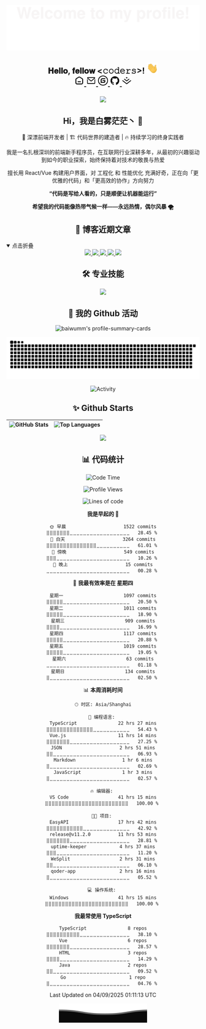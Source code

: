 <div align="center">
  <img src="./assets/Bottom_up.svg"  />
</div>

<h2 align="center">𝐇𝐞𝐥𝐥𝐨, 𝐟𝐞𝐥𝐥𝐨𝐰 <𝚌𝚘𝚍𝚎𝚛𝚜></𝚌𝚘𝚍𝚎𝚛𝚜>! <img src="./assets/image.gif" width="30px" alt=""><br>

<div align="center">
<a href="https://baiwumm.com/">
  <img  alt="个人博客" width="26px" src="./assets/home.svg" />
</a>
  <a href="mailto:me@baiwumm.com">
  <img  alt="邮箱" width="26px" src="./assets/email.svg" />
</a>
<a href="https://gitee.com/baiwumm">
  <img  alt="gitee首页" width="26px" src="./assets/gitee.svg" />
</a>
<a href="https://github.com/baiwumm">
  <img  alt="github主页" width="26px" src="./assets/github.svg" />
</a>
<a href="https://juejin.im/user/1917147257534279">
  <img  alt="掘金" width="26px" src="./assets/juejin.svg" />
</a>
</div>


###

<div align="center">
  <img height="150" src="https://media.giphy.com/media/M9gbBd9nbDrOTu1Mqx/giphy.gif"  />
</div>

###

<h2 align="center">Hi，我是白雾茫茫丶 👋</h2>

<div align="center">
  
  🌊 深漂前端开发者 | 🏗️ 代码世界的建造者 | 🔥 持续学习的终身实践者<br>
  
我是一名扎根深圳的前端新手程序员，在互联网行业深耕多年，从最初的兴趣驱动到如今的职业探索，始终保持着对技术的敬畏与热爱<br>

  擅长用 React/Vue 构建用户界面，对 工程化 和 性能优化 充满好奇，正在向「更优雅的代码」和「更高效的协作」方向努力<br>
  
  **“代码是写给人看的，只是顺便让机器能运行”**<br>
  
  **希望我的代码能像热带气候一样——永远热情，偶尔风暴 🌪️**<br>
</div>

###

<h2 align="center">📖 博客近期文章</h2>

<details open>
<summary>点击折叠</summary>

<div align="center">

<a target="_blank" href="https://rss-article.baiwumm.com/url/0">
<img src="https://rss-article.baiwumm.com/rss/0" />
</a>

<a target="_blank" href="https://rss-article.baiwumm.com/url/1">
<img src="https://rss-article.baiwumm.com/rss/1" />
</a>

<a target="_blank" href="https://rss-article.baiwumm.com/url/2">
<img src="https://rss-article.baiwumm.com/rss/2" />
</a>

<a target="_blank" href="https://rss-article.baiwumm.com/url/3">
<img src="https://rss-article.baiwumm.com/rss/3" />
</a>

<a target="_blank" href="https://rss-article.baiwumm.com/url/4">
<img src="https://rss-article.baiwumm.com/rss/4" />
</a>
 
</div>
</details>

###

<h2 align="center">🛠 专业技能</h2>

<p align="center">
    <img src="https://skillicons.dev/icons?i=vue,react,js,ts,css,html,nextjs,prisma,nestjs,nuxtjs,nodejs&theme=light" />
</p>

### 

<h2 align="center">🚀 我的 Github 活动 </h2>

<p align="center">
  <img src="http://github-profile-summary-cards.vercel.app/api/cards/profile-details?username=baiwumm&theme=vue" alt="baiwumm's profile-summary-cards"  />
</p>

<p align="center">
    <img src="https://raw.githubusercontent.com/baiwumm/baiwumm/output/github-contribution-grid-snake.svg" alt="baiwumm's github activity graph" />
</p>

<p align="center">
    <img src="https://github-readme-activity-graph.vercel.app/graph?username=baiwumm&theme=github-light&custom_title=Activity&radius=30&height=250" alt="Activity">
</p>

###

<h2 align="center">✨ Github Starts </h2>

<div align="center">

| ![GitHub Stats](https://github-readme-stats.vercel.app/api?username=baiwumm&show_icons=true&include_all_commits=true&theme=vue&hide_border=true) | ![Top Languages](https://github-readme-stats.vercel.app/api/top-langs/?username=baiwumm&theme=vue&hide_border=true) |
|:---:|:---:|

![](https://github-profile-trophy.vercel.app/?username=baiwumm&theme=gruvbox&row=1&column=7&no-frame=true&no-bg=true)

</div>

###

<h2 align="center">📊 代码统计</h2>

<div align="center">

<!--START_SECTION:waka-->
![Code Time](http://img.shields.io/badge/Code%20Time-256%20hrs%2046%20mins-blue)

![Profile Views](http://img.shields.io/badge/%E4%B8%AA%E4%BA%BA%E8%B5%84%E6%96%99%E8%A7%82%E7%9C%8B%E6%AC%A1%E6%95%B0-0-blue)

![Lines of code](https://img.shields.io/badge/%E4%BB%8E%E3%80%8CHello%20World%E3%80%8D%E8%B5%B7%E6%88%91%E5%B7%B2%E7%BB%8F%E5%86%99%E4%BA%86-3.3%20million%20%E8%A1%8C%E4%BB%A3%E7%A0%81-blue)

**我是早起的 🐤** 

```text
🌞 早晨                     1522 commits        ⣿⣿⣿⣿⣿⣿⣿⣀⣀⣀⣀⣀⣀⣀⣀⣀⣀⣀⣀⣀⣀⣀⣀⣀⣀   28.45 % 
🌆 白天                     3264 commits        ⣿⣿⣿⣿⣿⣿⣿⣿⣿⣿⣿⣿⣿⣿⣿⣀⣀⣀⣀⣀⣀⣀⣀⣀⣀   61.01 % 
🌃 傍晚                     549 commits         ⣿⣿⣿⣀⣀⣀⣀⣀⣀⣀⣀⣀⣀⣀⣀⣀⣀⣀⣀⣀⣀⣀⣀⣀⣀   10.26 % 
🌙 晚上                     15 commits          ⣀⣀⣀⣀⣀⣀⣀⣀⣀⣀⣀⣀⣀⣀⣀⣀⣀⣀⣀⣀⣀⣀⣀⣀⣀   00.28 % 
```
📅 **我最有效率是在 星期四** 

```text
星期一                      1097 commits        ⣿⣿⣿⣿⣿⣀⣀⣀⣀⣀⣀⣀⣀⣀⣀⣀⣀⣀⣀⣀⣀⣀⣀⣀⣀   20.50 % 
星期二                      1011 commits        ⣿⣿⣿⣿⣿⣀⣀⣀⣀⣀⣀⣀⣀⣀⣀⣀⣀⣀⣀⣀⣀⣀⣀⣀⣀   18.90 % 
星期三                      909 commits         ⣿⣿⣿⣿⣀⣀⣀⣀⣀⣀⣀⣀⣀⣀⣀⣀⣀⣀⣀⣀⣀⣀⣀⣀⣀   16.99 % 
星期四                      1117 commits        ⣿⣿⣿⣿⣿⣀⣀⣀⣀⣀⣀⣀⣀⣀⣀⣀⣀⣀⣀⣀⣀⣀⣀⣀⣀   20.88 % 
星期五                      1019 commits        ⣿⣿⣿⣿⣿⣀⣀⣀⣀⣀⣀⣀⣀⣀⣀⣀⣀⣀⣀⣀⣀⣀⣀⣀⣀   19.05 % 
星期六                      63 commits          ⣀⣀⣀⣀⣀⣀⣀⣀⣀⣀⣀⣀⣀⣀⣀⣀⣀⣀⣀⣀⣀⣀⣀⣀⣀   01.18 % 
星期日                      134 commits         ⣿⣀⣀⣀⣀⣀⣀⣀⣀⣀⣀⣀⣀⣀⣀⣀⣀⣀⣀⣀⣀⣀⣀⣀⣀   02.50 % 
```


📊 **本周消耗时间** 

```text
🕑︎ 时区: Asia/Shanghai

💬 编程语言: 
TypeScript               22 hrs 27 mins      ⣿⣿⣿⣿⣿⣿⣿⣿⣿⣿⣿⣿⣿⣿⣀⣀⣀⣀⣀⣀⣀⣀⣀⣀⣀   54.43 % 
Vue.js                   11 hrs 14 mins      ⣿⣿⣿⣿⣿⣿⣿⣀⣀⣀⣀⣀⣀⣀⣀⣀⣀⣀⣀⣀⣀⣀⣀⣀⣀   27.25 % 
JSON                     2 hrs 51 mins       ⣿⣿⣀⣀⣀⣀⣀⣀⣀⣀⣀⣀⣀⣀⣀⣀⣀⣀⣀⣀⣀⣀⣀⣀⣀   06.93 % 
Markdown                 1 hr 6 mins         ⣿⣀⣀⣀⣀⣀⣀⣀⣀⣀⣀⣀⣀⣀⣀⣀⣀⣀⣀⣀⣀⣀⣀⣀⣀   02.69 % 
JavaScript               1 hr 3 mins         ⣿⣀⣀⣀⣀⣀⣀⣀⣀⣀⣀⣀⣀⣀⣀⣀⣀⣀⣀⣀⣀⣀⣀⣀⣀   02.57 % 

🔥 编辑器: 
VS Code                  41 hrs 15 mins      ⣿⣿⣿⣿⣿⣿⣿⣿⣿⣿⣿⣿⣿⣿⣿⣿⣿⣿⣿⣿⣿⣿⣿⣿⣿   100.00 % 

🐱‍💻 项目: 
EasyAPI                  17 hrs 42 mins      ⣿⣿⣿⣿⣿⣿⣿⣿⣿⣿⣿⣀⣀⣀⣀⣀⣀⣀⣀⣀⣀⣀⣀⣀⣀   42.92 % 
release@v11.2.0          11 hrs 53 mins      ⣿⣿⣿⣿⣿⣿⣿⣀⣀⣀⣀⣀⣀⣀⣀⣀⣀⣀⣀⣀⣀⣀⣀⣀⣀   28.81 % 
uptime-keeper            4 hrs 37 mins       ⣿⣿⣿⣀⣀⣀⣀⣀⣀⣀⣀⣀⣀⣀⣀⣀⣀⣀⣀⣀⣀⣀⣀⣀⣀   11.20 % 
WeSplit                  2 hrs 31 mins       ⣿⣿⣀⣀⣀⣀⣀⣀⣀⣀⣀⣀⣀⣀⣀⣀⣀⣀⣀⣀⣀⣀⣀⣀⣀   06.10 % 
qoder-app                2 hrs 16 mins       ⣿⣀⣀⣀⣀⣀⣀⣀⣀⣀⣀⣀⣀⣀⣀⣀⣀⣀⣀⣀⣀⣀⣀⣀⣀   05.52 % 

💻 操作系统: 
Windows                  41 hrs 15 mins      ⣿⣿⣿⣿⣿⣿⣿⣿⣿⣿⣿⣿⣿⣿⣿⣿⣿⣿⣿⣿⣿⣿⣿⣿⣿   100.00 % 
```

**我最常使用 TypeScript** 

```text
TypeScript               8 repos             ⣿⣿⣿⣿⣿⣿⣿⣿⣿⣿⣀⣀⣀⣀⣀⣀⣀⣀⣀⣀⣀⣀⣀⣀⣀   38.10 % 
Vue                      6 repos             ⣿⣿⣿⣿⣿⣿⣿⣀⣀⣀⣀⣀⣀⣀⣀⣀⣀⣀⣀⣀⣀⣀⣀⣀⣀   28.57 % 
HTML                     3 repos             ⣿⣿⣿⣿⣀⣀⣀⣀⣀⣀⣀⣀⣀⣀⣀⣀⣀⣀⣀⣀⣀⣀⣀⣀⣀   14.29 % 
Java                     2 repos             ⣿⣿⣀⣀⣀⣀⣀⣀⣀⣀⣀⣀⣀⣀⣀⣀⣀⣀⣀⣀⣀⣀⣀⣀⣀   09.52 % 
Go                       1 repo              ⣿⣀⣀⣀⣀⣀⣀⣀⣀⣀⣀⣀⣀⣀⣀⣀⣀⣀⣀⣀⣀⣀⣀⣀⣀   04.76 % 
```




 Last Updated on 04/09/2025 01:11:13 UTC
<!--END_SECTION:waka-->

</div>

<div align="center">
  <img src="./assets/Bottom_down.svg"  />
</div>
